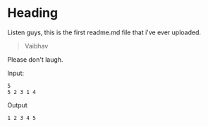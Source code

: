 # Heading
Listen guys, this is the first readme.md file that i've ever uploaded.

>Vaibhav 

Please don't laugh.

Input: 
```
5
5 2 3 1 4
```
Output 

```
1 2 3 4 5
```

